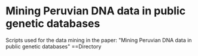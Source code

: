 # Mining Peruvian DNA data in public genetic databases
Scripts used for the data mining in the paper: "Mining Peruvian DNA data in public genetic databases"
==Directory
